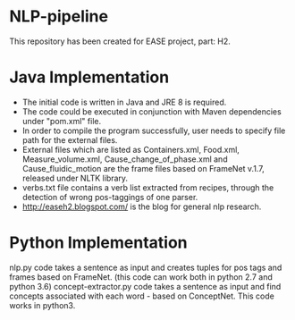 # NLP-pipeline
This repository has been created for EASE project, part: H2. 
# Java Implementation
+ The initial code is written in Java and JRE 8 is required.
+ The code could be executed in conjunction with Maven dependencies under "pom.xml" file.
+ In order to compile the program successfully, user needs to specify file path for the external files. 
+ External files which are listed as Containers.xml, Food.xml, Measure_volume.xml, Cause_change_of_phase.xml and Cause_fluidic_motion are the frame files based on FrameNet v.1.7, released under NLTK library.
+ verbs.txt file contains a verb list extracted from recipes, through the detection of wrong pos-taggings of one parser.
+ http://easeh2.blogspot.com/ is the blog for general nlp research.

# Python Implementation
nlp.py code takes a sentence as input and creates tuples for pos tags and frames based on FrameNet. (this code can work both in python 2.7 and python 3.6)
concept-extractor.py code takes a sentence as input and find concepts associated with each word - based on ConceptNet. This code works in python3.

